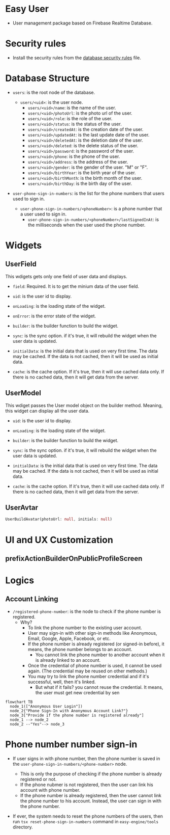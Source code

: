 # Easy User


- User management package based on Firebase Realtime Database.


# Security rules


- Install the security rules from the [database security rules](../docs/database_security_rules.json) file.

# Database Structure

- `users`: is the root node of the database.
  - `users/<uid>`: is the user node.
    - `users/<uid>/name`: is the name of the user.
    - `users/<uid>/photoUrl`: is the photo url of the user.
    - `users/<uid>/role`: is the role of the user.
    - `users/<uid>/status`: is the status of the user.
    - `users/<uid>/createdAt`: is the creation date of the user.
    - `users/<uid>/updatedAt`: is the last update date of the user.
    - `users/<uid>/deletedAt`: is the deletion date of the user.
    - `users/<uid>/deleted`: is the delete status of the user.
    - `users/<uid>/password`: is the password of the user.
    - `users/<uid>/phone`: is the phone of the user.
    - `users/<uid>/address`: is the address of the user.
    - `users/<uid>/gender`: is the gender of the user. "M" or "F".
    - `users/<uid>/birthYear`: is the birth year of the user.
    - `users/<uid>/birthMonth`: is the birth month of the user.
    - `users/<uid>/birthDay`: is the birth day of the user.


- `user-phone-sign-in-numbers`: is the list for the phone numbers that users used to sign in.
  - `user-phone-sign-in-numbers/<phoneNumber>`: is a phone number that a user used to sign in.
    - `user-phone-sign-in-numbers/<phoneNumber>/lastSignedInAt`: is the milliseconds when the user used the phone number.




# Widgets


## UserField

This wdigets gets only one field of user data and displays.

- `field`: Required. It is to get the minium data of the user field.

- `uid`: is the user id to display.

- `onLoading`: is the loading state of the widget.

- `onError`: is the error state of the widget.

- `builder`: is the builder function to build the widget.

- `sync`: is the sync option. if it's true, it will rebuild the widget when the user data is updated.

- `initialData`: is the initial data that is used on very first time. The data may be cached. If the data is not cached, then it will be used as initial data.

- `cache`: is the cache option. If it's true, then it will use cached data only. If there is no cached data, then it will get data from the server.




## UserModel

This wdiget passes the User model object on the builder method. Meaning, this widget can display all the user data.

- `uid`: is the user id to display.
- `onLoading`: is the loading state of the widget.
- `builder`: is the builder function to build the widget.
- `sync`: is the sync option. if it's true, it will rebuild the widget when the user data is updated.

- `initialData`: is the initial data that is used on very first time. The data may be cached. If the data is not cached, then it will be used as initial data.

- `cache`: is the cache option. If it's true, then it will use cached data only. If there is no cached data, then it will get data from the server.


## UserAvtar

```dart
UserBuildAvatar(photoUrl: null, initials: null)
```


# UI and UX Customization


## prefixActionBuilderOnPublicProfileScreen







# Logics

## Account Linking

- `/registered-phone-number`: is the node to check if the phone number is registered.
  - Why?
    - To link the phone number to the existing user account.
    - User may sign-in with other sign-in methods like Anonymous, Email, Google, Apple, Facebook, or etc.
    - If the phone number is already registered (or signed-in before), it means, the phone number belongs to an account.
      - You cannot link the phone number to another account when it is already linked to an account.
    - Once the credential of phone number is used, it cannot be used again. (The credential may be reused on other methods.)
    - You may try to link the phone number credential and if it's successful, well, then it's linked.
      - But what if it fails? you cannot reuse the credential. It means, the user must get new credential by sen



```mermaid
flowchart TB
  node_1(["Anonymous User Login"])
  node_2{"Phone Sign-In with Anonymous Account Link?"}
  node_3["Provide if the phone number is registered already"]
  node_1 --> node_2
  node_2 --"Yes"--> node_3
```





# Phone number number sign-in

- If user signs in with phone number, then the phone number is saved in the `user-phone-sign-in-numbers/<phone-number>` node.
  - This is only the purpose of checking if the phone number is already registered or not.
  - If the phone nubmer is not registered, then the user can link his account with phone number.
  - If the phone number is already registered, then the user cannot link the phone number to his account. Instead, the user can sign in with the phone number.

- If ever, the system needs to reset the phone numbers of the users, then run `tsx reset-phone-sign-in-numbers` command in `easy-engine/tools` directory.



